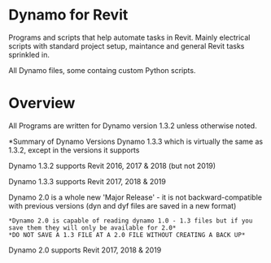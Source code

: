 # Dynamo for Revit

Programs and scripts that help automate tasks in Revit.
Mainly electrical scripts with standard project setup, maintance and general Revit tasks sprinkled in.

All Dynamo files, some containg custom Python scripts.


# Overview

All Programs are written for Dynamo version 1.3.2 unless otherwise noted.

 *Summary of Dynamo Versions
 Dynamo 1.3.3   which is virtually the same as 1.3.2, except in the versions it supports
 
Dynamo 1.3.2 supports Revit 2016, 2017 & 2018 (but not 2019)

Dynamo 1.3.3 supports Revit 2017, 2018 & 2019

Dynamo 2.0 is a whole new 'Major Release' - it is not backward-compatible with previous versions (dyn and dyf files are saved in a new format)

	*Dynamo 2.0 is capable of reading dynamo 1.0 - 1.3 files but if you save them they will only be available for 2.0*
	*DO NOT SAVE A 1.3 FILE AT A 2.0 FILE WITHOUT CREATING A BACK UP*

Dynamo 2.0 supports Revit 2017, 2018 & 2019
